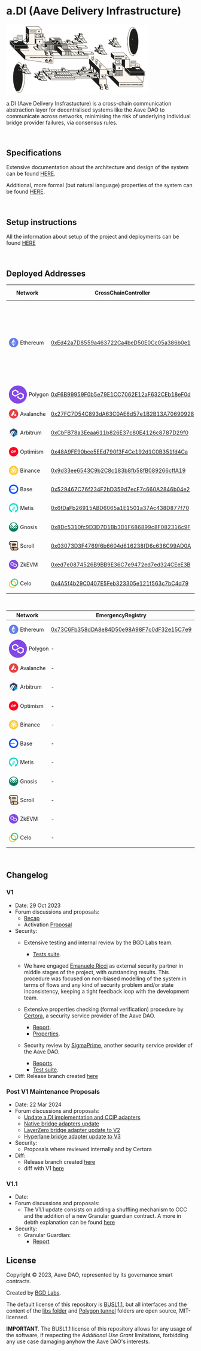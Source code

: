 # a.DI (Aave Delivery Infrastructure)


<img src="./docs/adi-banner.jpg" alt="a.DI" width="75%" height="75%">

<br>

a.DI (Aave Delivery Insfrastucture) is a cross-chain communication abstraction layer  for decentralised systems
like the Aave DAO to communicate across networks, minimising the risk of underlying individual bridge provider failures, via consensus rules.

<br>

## Specifications

Extensive documentation about the architecture and design of the system can be found [HERE](./docs/overview.md).

Additional, more formal (but natural language) properties of the system can be found [HERE](./docs/properties.md).

<br>

## Setup instructions

All the information about setup of the project and deployments can be found [HERE](./docs/setup.md)

<br>

## Deployed Addresses

| Network                                                                                                                                                                                        | CrossChainController                                                                                                             | Forwards to                                                                                                                                                                                                                                                                                                                                                                                                                                                                                                                                                                                                                                                                                                                                                                                                                              | Receives from | Consensus                                                                                                                                                                                                                                                                                                                                                                                          |
|------------------------------------------------------------------------------------------------------------------------------------------------------------------------------------------------|----------------------------------------------------------------------------------------------------------------------------------|------------------------------------------------------------------------------------------------------------------------------------------------------------------------------------------------------------------------------------------------------------------------------------------------------------------------------------------------------------------------------------------------------------------------------------------------------------------------------------------------------------------------------------------------------------------------------------------------------------------------------------------------------------------------------------------------------------------------------------------------------------------------------------------------------------------------------------------|---------------|----------------------------------------------------------------------------------------------------------------------------------------------------------------------------------------------------------------------------------------------------------------------------------------------------------------------------------------------------------------------------------------------------|
| <div style="display: flex; align-items: center;"><img src="./docs/networks/ethereum.svg" alt="Ethereum" style="max-width: 25px; margin-right: 5px;"><p style="text-align: center;">Ethereum</p></div> | [0xEd42a7D8559a463722Ca4beD50E0Cc05a386b0e1](https://etherscan.io/address/0xEd42a7D8559a463722Ca4beD50E0Cc05a386b0e1)            | <img src="./docs/networks/polygon.svg" alt="Polygon" style="max-width: 25px%; margin-right: 5px;"> <img src="./docs/networks/avalanche.svg" alt="Avalanche" style="max-width: 25px; margin-right: 5px;"> <img src="./docs/networks/arbitrum.svg" alt="Arbitrum" style="max-width: 25px; margin-right: 5px;"> <img src="./docs/networks/optimism.svg" alt="Optimism" style="max-width: 25px; margin-right: 5px;"> <img src="./docs/networks/bsc.svg" alt="Binance" style="max-width: 25px; margin-right: 5px;"> <img src="./docs/networks/base.svg" alt="Base" style="max-width: 25px; margin-right: 5px;"> <img src="./docs/networks/metis.svg" alt="Metis" style="max-width: 25px; margin-right: 5px;"> <img src="./docs/networks/gnosis.svg" alt="Gnosis" style="max-width: 25px; margin-right: 5px;"><p style="text-align: center;"> <img src="./docs/networks/scroll.svg" alt="Scroll" style="max-width: 25px; margin-right: 5px;"><p style="text-align: center;"> | <img src="./docs/networks/avalanche.svg" alt="Avalanche" style="max-width: 25px; margin-right: 5px;"> <img src="./docs/networks/polygon.svg" alt="Polygon" style="max-width: 25px%; margin-right: 5px;">  | <div style="display: flex; align-items: center;"><img src="./docs/networks/avalanche.svg" alt="Avalanche" style="max-width: 25px; margin-right: 5px;"><p style="text-align: center;">2/3</p></div> <div style="display: flex; align-items: center;"><img src="./docs/networks/polygon.svg" alt="Polygon" style="max-width: 25px%; margin-right: 5px;"><p style="text-align: center;">3/4</p></div> |
| <div style="display: flex; align-items: center;"><img src="./docs/networks/polygon.svg" alt="Polygon" style="max-width: 25px%; margin-right: 5px;"><p style="text-align: center;">Polygon</p></div> | [0xF6B99959F0b5e79E1CC7062E12aF632CEb18eF0d](https://polygonscan.com/address/0xF6B99959F0b5e79E1CC7062E12aF632CEb18eF0d)         | <img src="./docs/networks/ethereum.svg" alt="Ethereum" style="max-width: 25px; margin-right: 5px;">                                                                                                                                                                                                                                                                                                                                                                                                                                                                                                                                                                                                                                                                                                                                      | <img src="./docs/networks/ethereum.svg" alt="Ethereum" style="max-width: 25px; margin-right: 5px;">        | <div style="display: flex; align-items: center;"><img src="./docs/networks/ethereum.svg" alt="Ethereum" style="max-width: 25px; margin-right: 5px;"><p style="text-align: center;">3/4</p></div>                                                                                                                                                                                                   |
| <div style="display: flex; align-items: center;"><img src="./docs/networks/avalanche.svg" alt="Avalanche" style="max-width: 25px; margin-right: 5px;"><p style="text-align: center;">Avalanche</p></div> | [0x27FC7D54C893dA63C0AE6d57e1B2B13A70690928](https://snowtrace.io/address/0x27FC7D54C893dA63C0AE6d57e1B2B13A70690928)            | <img src="./docs/networks/ethereum.svg" alt="Ethereum" style="max-width: 25px; margin-right: 5px;">                                                                                                                                                                                                                                                                                                                                                                                                                                                                                                                                                                                                                                                                                                                                      | <img src="./docs/networks/ethereum.svg" alt="Ethereum" style="max-width: 25px; margin-right: 5px;">         | <div style="display: flex; align-items: center;"><img src="./docs/networks/ethereum.svg" alt="Ethereum" style="max-width: 25px; margin-right: 5px;"><p style="text-align: center;">2/3</p></div>                                                                                                                                                                                                   |
| <div style="display: flex; align-items: center;"><img src="./docs/networks/arbitrum.svg" alt="Arbitrum" style="max-width: 25px; margin-right: 5px;"><p style="text-align: center;">Arbitrum</p></div> | [0xCbFB78a3Eeaa611b826E37c80E4126c8787D29f0](https://arbiscan.io/address/0xCbFB78a3Eeaa611b826E37c80E4126c8787D29f0)             | -                                                                                                                                                                                                                                                                                                                                                                                                                                                                                                                                                                                                                                                                                                                                                                                                                                        | <img src="./docs/networks/ethereum.svg" alt="Ethereum" style="max-width: 25px; margin-right: 5px;">       | <div style="display: flex; align-items: center;"><img src="./docs/networks/ethereum.svg" alt="Ethereum" style="max-width: 25px; margin-right: 5px;"><p style="text-align: center;">1/1</p></div>                                                                                                                                                                                                   |
| <div style="display: flex; align-items: center;"><img src="./docs/networks/optimism.svg" alt="Optimism" style="max-width: 25px; margin-right: 5px;"><p style="text-align: center;">Optimism</p></div> | [0x48A9FE90bce5EEd790f3F4Ce192d1C0B351fd4Ca](https://optimistic.etherscan.io/address/0x48A9FE90bce5EEd790f3F4Ce192d1C0B351fd4Ca) | -                                                                                                                                                                                                                                                                                                                                                                                                                                                                                                                                                                                                                                                                                                                                                                                                                                        | <img src="./docs/networks/ethereum.svg" alt="Ethereum" style="max-width: 25px; margin-right: 5px;">        | <div style="display: flex; align-items: center;"><img src="./docs/networks/ethereum.svg" alt="Ethereum" style="max-width: 25px; margin-right: 5px;"><p style="text-align: center;">1/1</p></div>                                                                                                                                                                                                   |
| <div style="display: flex; align-items: center;"><img src="./docs/networks/bsc.svg" alt="Binance" style="max-width: 25px; margin-right: 5px;"><p style="text-align: center;">Binance</p></div> | [0x9d33ee6543C9b2C8c183b8fb58fB089266cffA19](https://bscscan.com/address/0x9d33ee6543C9b2C8c183b8fb58fB089266cffA19)             | -                                                                                                                                                                                                                                                                                                                                                                                                                                                                                                                                                                                                                                                                                                                                                                                                                                        | <img src="./docs/networks/ethereum.svg" alt="Ethereum" style="max-width: 25px; margin-right: 5px;">        | <div style="display: flex; align-items: center;"><img src="./docs/networks/ethereum.svg" alt="Ethereum" style="max-width: 25px; margin-right: 5px;"><p style="text-align: center;">2/3</p></div>                                                                                                                                                                                                   |
| <div style="display: flex; align-items: center;"><img src="./docs/networks/base.svg" alt="Base" style="max-width: 25px; margin-right: 5px;"><p style="text-align: center;">Base</p></div>      | [0x529467C76f234F2bD359d7ecF7c660A2846b04e2](https://basescan.org/address/0x529467C76f234F2bD359d7ecF7c660A2846b04e2)            | -                                                                                                                                                                                                                                                                                                                                                                                                                                                                                                                                                                                                                                                                                                                                                                                                                                        | <img src="./docs/networks/ethereum.svg" alt="Ethereum" style="max-width: 25px; margin-right: 5px;">        | <div style="display: flex; align-items: center;"><img src="./docs/networks/ethereum.svg" alt="Ethereum" style="max-width: 25px; margin-right: 5px;"><p style="text-align: center;">1/1</p></div>                                                                                                                                                                                                   |
| <div style="display: flex; align-items: center;"><img src="./docs/networks/metis.svg" alt="Metis" style="max-width: 25px; margin-right: 5px;"><p style="text-align: center;">Metis</p></div>   | [0x6fDaFb26915ABD6065a1E1501a37Ac438D877f70](https://explorer.metis.io/address/0x6fDaFb26915ABD6065a1E1501a37Ac438D877f70)       | -                                                                                                                                                                                                                                                                                                                                                                                                                                                                                                                                                                                                                                                                                                                                                                                                                                        | <img src="./docs/networks/ethereum.svg" alt="Ethereum" style="max-width: 25px; margin-right: 5px;">        | <div style="display: flex; align-items: center;"><img src="./docs/networks/ethereum.svg" alt="Ethereum" style="max-width: 25px; margin-right: 5px;"><p style="text-align: center;">1/1</p></div>                                                                                                                                                                                                   |
| <div style="display: flex; align-items: center;"><img src="./docs/networks/gnosis.svg" alt="Gnosis" style="max-width: 25px; margin-right: 5px;"><p style="text-align: center;">Gnosis</p></div> | [0x8Dc5310fc9D3D7D1Bb3D1F686899c8F082316c9F](https://gnosisscan.io/address/0x8Dc5310fc9D3D7D1Bb3D1F686899c8F082316c9F)           | -                                                                                                                                                                                                                                                                                                                                                                                                                                                                                                                                                                                                                                                                                                                                                                                                                                        | <img src="./docs/networks/ethereum.svg" alt="Ethereum" style="max-width: 25px; margin-right: 5px;">        | <div style="display: flex; align-items: center;"><img src="./docs/networks/ethereum.svg" alt="Ethereum" style="max-width: 25px; margin-right: 5px;"><p style="text-align: center;">2/3</p></div>                                                                                                                                                                                                   |
| <div style="display: flex; align-items: center;"><img src="./docs/networks/scroll.svg" alt="Scroll" style="max-width: 25px; margin-right: 5px;"><p style="text-align: center;">Scroll</p></div> | [0x03073D3F4769f6b6604d616238fD6c636C99AD0A](https://scrollscan.com/address/0x03073D3F4769f6b6604d616238fD6c636C99AD0A)       | -                  | <img src="./docs/networks/ethereum.svg" alt="Ethereum" style="max-width: 25px; margin-right: 5px;">        | <div style="display: flex; align-items: center;"><img src="./docs/networks/ethereum.svg" alt="Ethereum" style="max-width: 25px; margin-right: 5px;"><p style="text-align: center;">1/1</p></div>                                                                                                                                                                                                   |
| <div style="display: flex; align-items: center;"><img src="./docs/networks/polygon.svg" alt="ZkEVM" style="max-width: 25px; margin-right: 5px;"><p style="text-align: center;">ZkEVM</p></div> | [0xed7e0874526B9BB9E36C7e9472ed7ed324CEeE3B](https://zkevm.polygonscan.com/address/0xed7e0874526B9BB9E36C7e9472ed7ed324CEeE3B)       | -                  | <img src="./docs/networks/ethereum.svg" alt="Ethereum" style="max-width: 25px; margin-right: 5px;">        | <div style="display: flex; align-items: center;"><img src="./docs/networks/ethereum.svg" alt="Ethereum" style="max-width: 25px; margin-right: 5px;"><p style="text-align: center;">1/1</p></div>                                                                                                                                                                                                   |
| <div style="display: flex; align-items: center;"><img src="./docs/networks/celo.svg" alt="Celo" style="max-width: 25px; margin-right: 5px;"><p style="text-align: center;">Celo</p></div>      | [0x4A5f4b29C0407E5Feb323305e121f563c7bC4d79](https://zkevm.polygonscan.com/address/0x4A5f4b29C0407E5Feb323305e121f563c7bC4d79)       | -                  | <img src="./docs/networks/ethereum.svg" alt="Ethereum" style="max-width: 25px; margin-right: 5px;">        | <div style="display: flex; align-items: center;"><img src="./docs/networks/ethereum.svg" alt="Ethereum" style="max-width: 25px; margin-right: 5px;"><p style="text-align: center;">1/1</p></div>                                                                                                                                                                                                   |

<br>

| Network                                                                                                                                                                                                  | EmergencyRegistry                                                                                                      | Emergency Oracle                                                                                                        |
|----------------------------------------------------------------------------------------------------------------------------------------------------------------------------------------------------------|------------------------------------------------------------------------------------------------------------------------|-------------------------------------------------------------------------------------------------------------------------|
| <div style="display: flex; align-items: center;"><img src="./docs/networks/ethereum.svg" alt="Ethereum" style="max-width: 25px; margin-right: 5px;"><p style="text-align: center;">Ethereum</p></div>    | [0x73C6Fb358dDA8e84D50e98A98F7c0dF32e15C7e9](https://etherscan.io/address/0x73C6Fb358dDA8e84D50e98A98F7c0dF32e15C7e9)  | -                                                                                                                       |
| <div style="display: flex; align-items: center;"><img src="./docs/networks/polygon.svg" alt="Polygon" style="max-width: 25px%; margin-right: 5px;"><p style="text-align: center;">Polygon</p></div>      | -                                                                                                                      | [0xDAFA1989A504c48Ee20a582f2891eeB25E2fA23F](https://polygonscan.com/address/0xDAFA1989A504c48Ee20a582f2891eeB25E2fA23F) |
| <div style="display: flex; align-items: center;"><img src="./docs/networks/avalanche.svg" alt="Avalanche" style="max-width: 25px; margin-right: 5px;"><p style="text-align: center;">Avalanche</p></div> | -                                                                                                                      | [0x41185495Bc8297a65DC46f94001DC7233775EbEe](https://snowtrace.io/address/0x41185495Bc8297a65DC46f94001DC7233775EbEe)   |
| <div style="display: flex; align-items: center;"><img src="./docs/networks/arbitrum.svg" alt="Arbitrum" style="max-width: 25px; margin-right: 5px;"><p style="text-align: center;">Arbitrum</p></div>    | -                                                                                                                      | -                                                                                                                       |
| <div style="display: flex; align-items: center;"><img src="./docs/networks/optimism.svg" alt="Optimism" style="max-width: 25px; margin-right: 5px;"><p style="text-align: center;">Optimism</p></div>    | -                                                                                                                      | -                                                                                                                       |
| <div style="display: flex; align-items: center;"><img src="./docs/networks/bsc.svg" alt="Binance" style="max-width: 25px; margin-right: 5px;"><p style="text-align: center;">Binance</p></div>           | -                                                                                                                      | [0x9d33ee6543C9b2C8c183b8fb58fB089266cffA19](https://bscscan.com/address/0x9d33ee6543C9b2C8c183b8fb58fB089266cffA19)    |
| <div style="display: flex; align-items: center;"><img src="./docs/networks/base.svg" alt="Base" style="max-width: 25px; margin-right: 5px;"><p style="text-align: center;">Base</p></div>                | -                                                                                                                      | -                                                                                                                       |
| <div style="display: flex; align-items: center;"><img src="./docs/networks/metis.svg" alt="Metis" style="max-width: 25px; margin-right: 5px;"><p style="text-align: center;">Metis</p></div>             | -                                                                                                                      | -                                                                                                                       |
| <div style="display: flex; align-items: center;"><img src="./docs/networks/gnosis.svg" alt="Gnosis" style="max-width: 25px; margin-right: 5px;"><p style="text-align: center;">Gnosis</p></div>          | -                                                                                                                      | [0xf937ffaea1363e4fa260760bdfa2aa8fc911f84d](https://gnosisscan.io/address/0xf937ffaea1363e4fa260760bdfa2aa8fc911f84d)                                                                                                                    |
| <div style="display: flex; align-items: center;"><img src="./docs/networks/scroll.svg" alt="Scroll" style="max-width: 25px; margin-right: 5px;"><p style="text-align: center;">Scroll</p></div>          | -                                                                                                                      | -                                                                                                                       |
| <div style="display: flex; align-items: center;"><img src="./docs/networks/polygon.svg" alt="ZkEVM" style="max-width: 25px; margin-right: 5px;"><p style="text-align: center;">ZkEVM</p></div>           | -                                                                                                                      | -                                                                                                                       |
| <div style="display: flex; align-items: center;"><img src="./docs/networks/celo.svg" alt="Celo" style="max-width: 25px; margin-right: 5px;"><p style="text-align: center;">Celo</p></div>                | -                                                                                                                      | [0x91b21900E91CD302EBeD05E45D8f270ddAED944d](https://gnosisscan.io/address/0x91b21900E91CD302EBeD05E45D8f270ddAED944d)                                                                                                                        |


<br>

## Changelog
### V1
- Date: 29 Oct 2023
- Forum discussions and proposals:
  - [Recap](https://governance.aave.com/t/bgd-a-di-aave-delivery-infrastructure/13951)
  - Activation [Proposal](https://governance-v2.aave.com/governance/proposal/355/)
- Security:
  - Extensive testing and internal review by the BGD Labs team.
    - [Tests suite](./tests/).

  - We have engaged [Emanuele Ricci](https://twitter.com/stermi) as external security partner in middle stages of the project, with outstanding results. This procedure was focused on non-biased modelling of the system in terms of flows and any kind of security problem and/or state inconsistency, keeping a tight feedback loop with the development team.

  - Extensive properties checking (formal verification) procedure by [Certora](https://www.certora.com/), a security service provider of the Aave DAO.
    - [Report](./security/certora/Formal%20Verification%20Report%20of%20Aave%20Delivery%20Infrastructure.md).
    - [Properties](./security/certora/properties).

  - Security review by [SigmaPrime](https://sigmaprime.io/), another security service provider of the Aave DAO.
    - [Reports](./security/sp).
    - [Test suite](https://github.com/sigp/aave-public-tests/tree/main/aave-delivery-infrastructure/tests).
- Diff: Release branch created [here](https://github.com/bgd-labs/aave-delivery-infrastructure/tree/release-v1.0.0)


### Post V1 Maintenance Proposals
- Date: 22 Mar 2024
- Forum discussions and proposals:
  - [Update a.DI implementation and CCIP adapters](https://vote.onaave.com/proposal/?proposalId=56&ipfsHash=0xfd641d22acacbcc09b476a08bb21c127dfc6d53b511bc7dc022135387159e3fd)
  - [Native bridge adapters update](https://vote.onaave.com/proposal/?proposalId=70&ipfsHash=0xe49d4ab826f1db54eda94e9d5ff536cb80d09ea4f0d6d36829f2626c95cac5f1)
  - [LayerZero bridge adapter update to V2](https://vote.onaave.com/proposal/?proposalId=83&ipfsHash=0x309c9f0c885674230940e60b2a8e6fba9a226483d9117ba916ef72d4e3bd013f)
  - [Hyperlane bridge adapter update to V3](https://vote.onaave.com/proposal/?proposalId=92&ipfsHash=0xb1cc692a9f2bed0923862de7ff7e603805f38b1b9da844a9977db9dec966b93e)
- Security:
  - Proposals where reviewed internally and by Certora
- Diff:
  - Release branch created [here](https://github.com/bgd-labs/aave-delivery-infrastructure/tree/release-revision-2)
  - diff with V1 [here](https://github.com/bgd-labs/aave-delivery-infrastructure/compare/release-v1.0.0...release-revision-2)

### V1.1
- Date:
- Forum discussions and proposals:
  - The V1.1 update consists on adding a shuffling mechanism to CCC and the addition of a new Granular guardian contract. A more in debth explanation can be found [here](https://governance.aave.com/t/bgd-a-di-aave-delivery-infrastructure-v1-1/17838)
- Security:
  - Granular Guardian:
    - [Report](security/certora/reports/Granular-Guardian-Access-Control.pdf)



## License

Copyright © 2023, Aave DAO, represented by its governance smart contracts.

Created by [BGD Labs](https://bgdlabs.com/).

The default license of this repository is [BUSL1.1](./LICENSE), but all interfaces and the content of the [libs folder](./src/contracts/libs/) and [Polygon tunnel](./src/contracts/adapters/polygon/tunnel/) folders are open source, MIT-licensed.

**IMPORTANT**. The BUSL1.1 license of this repository allows for any usage of the software, if respecting the *Additional Use Grant* limitations, forbidding any use case damaging anyhow the Aave DAO's interests.

